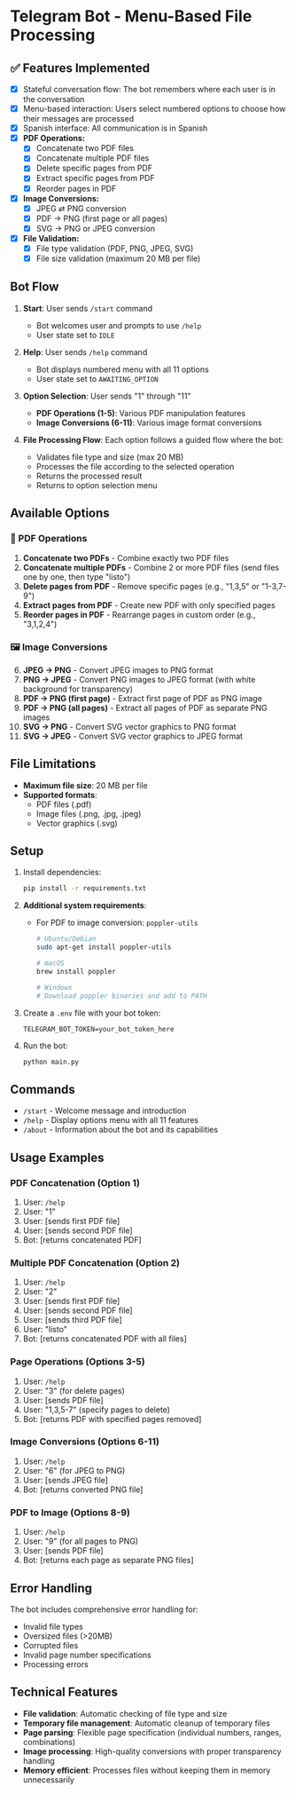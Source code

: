 # Telegram Bot - Menu-Based File Processing

## ✅ Features Implemented

- [x] Stateful conversation flow: The bot remembers where each user is in the conversation
- [x] Menu-based interaction: Users select numbered options to choose how their messages are processed
- [x] Spanish interface: All communication is in Spanish
- [x] **PDF Operations:**
  - [x] Concatenate two PDF files
  - [x] Concatenate multiple PDF files
  - [x] Delete specific pages from PDF
  - [x] Extract specific pages from PDF
  - [x] Reorder pages in PDF
- [x] **Image Conversions:**
  - [x] JPEG ⇄ PNG conversion
  - [x] PDF → PNG (first page or all pages)
  - [x] SVG → PNG or JPEG conversion
- [x] **File Validation:**
  - [x] File type validation (PDF, PNG, JPEG, SVG)
  - [x] File size validation (maximum 20 MB per file)

## Bot Flow

1. **Start**: User sends `/start` command
   - Bot welcomes user and prompts to use `/help`
   - User state set to `IDLE`

2. **Help**: User sends `/help` command
   - Bot displays numbered menu with all 11 options
   - User state set to `AWAITING_OPTION`

3. **Option Selection**: User sends "1" through "11"
   - **PDF Operations (1-5)**: Various PDF manipulation features
   - **Image Conversions (6-11)**: Various image format conversions

4. **File Processing Flow**:
   Each option follows a guided flow where the bot:
   - Validates file type and size (max 20 MB)
   - Processes the file according to the selected operation
   - Returns the processed result
   - Returns to option selection menu

## Available Options

### 📄 PDF Operations
1. **Concatenate two PDFs** - Combine exactly two PDF files
2. **Concatenate multiple PDFs** - Combine 2 or more PDF files (send files one by one, then type "listo")
3. **Delete pages from PDF** - Remove specific pages (e.g., "1,3,5" or "1-3,7-9")
4. **Extract pages from PDF** - Create new PDF with only specified pages
5. **Reorder pages in PDF** - Rearrange pages in custom order (e.g., "3,1,2,4")

### 🖼️ Image Conversions
6. **JPEG → PNG** - Convert JPEG images to PNG format
7. **PNG → JPEG** - Convert PNG images to JPEG format (with white background for transparency)
8. **PDF → PNG (first page)** - Extract first page of PDF as PNG image
9. **PDF → PNG (all pages)** - Extract all pages of PDF as separate PNG images
10. **SVG → PNG** - Convert SVG vector graphics to PNG format
11. **SVG → JPEG** - Convert SVG vector graphics to JPEG format

## File Limitations

- **Maximum file size**: 20 MB per file
- **Supported formats**:
  - PDF files (.pdf)
  - Image files (.png, .jpg, .jpeg)
  - Vector graphics (.svg)

## Setup

1. Install dependencies:
   ```bash
   pip install -r requirements.txt
   ```

2. **Additional system requirements**:
   - For PDF to image conversion: `poppler-utils`
     ```bash
     # Ubuntu/Debian
     sudo apt-get install poppler-utils

     # macOS
     brew install poppler

     # Windows
     # Download poppler binaries and add to PATH
     ```

3. Create a `.env` file with your bot token:
   ```
   TELEGRAM_BOT_TOKEN=your_bot_token_here
   ```

4. Run the bot:
   ```bash
   python main.py
   ```

## Commands

- `/start` - Welcome message and introduction
- `/help` - Display options menu with all 11 features
- `/about` - Information about the bot and its capabilities

## Usage Examples

### PDF Concatenation (Option 1)
1. User: `/help`
2. User: "1"
3. User: [sends first PDF file]
4. User: [sends second PDF file]
5. Bot: [returns concatenated PDF]

### Multiple PDF Concatenation (Option 2)
1. User: `/help`
2. User: "2"
3. User: [sends first PDF file]
4. User: [sends second PDF file]
5. User: [sends third PDF file]
6. User: "listo"
7. Bot: [returns concatenated PDF with all files]

### Page Operations (Options 3-5)
1. User: `/help`
2. User: "3" (for delete pages)
3. User: [sends PDF file]
4. User: "1,3,5-7" (specify pages to delete)
5. Bot: [returns PDF with specified pages removed]

### Image Conversions (Options 6-11)
1. User: `/help`
2. User: "6" (for JPEG to PNG)
3. User: [sends JPEG file]
4. Bot: [returns converted PNG file]

### PDF to Image (Options 8-9)
1. User: `/help`
2. User: "9" (for all pages to PNG)
3. User: [sends PDF file]
4. Bot: [returns each page as separate PNG files]

## Error Handling

The bot includes comprehensive error handling for:
- Invalid file types
- Oversized files (>20MB)
- Corrupted files
- Invalid page number specifications
- Processing errors

## Technical Features

- **File validation**: Automatic checking of file type and size
- **Temporary file management**: Automatic cleanup of temporary files
- **Page parsing**: Flexible page specification (individual numbers, ranges, combinations)
- **Image processing**: High-quality conversions with proper transparency handling
- **Memory efficient**: Processes files without keeping them in memory unnecessarily



